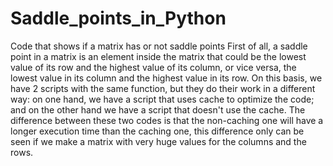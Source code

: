 # Saddle_points_in_Python
Code that shows if a matrix has or not saddle points
First of all, a saddle point in a matrix is an element inside the matrix that could be the lowest value of its row and the highest value of its column, or vice versa, the lowest value in its column and the highest value in its row.
On this basis, we have 2 scripts with the same function, but they do their work in a different way: on one hand, we have a script that uses cache to optimize the code; and on the other hand we have a script that doesn't use the cache. The difference between these two codes is that the non-caching one will have a longer execution time than the caching one, this difference only can be seen if we make a matrix with very huge values for the columns and the rows.
